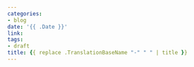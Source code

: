 ```yaml
---
categories:
- blog
date: '{{ .Date }}'
link:
tags:
- draft
title: {{ replace .TranslationBaseName "-" " " | title }}
---
```

